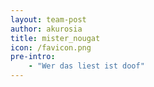 ```yaml
---
layout: team-post
author: akurosia
title: mister_nougat
icon: /favicon.png
pre-intro:
    - "Wer das liest ist doof"
---
```

